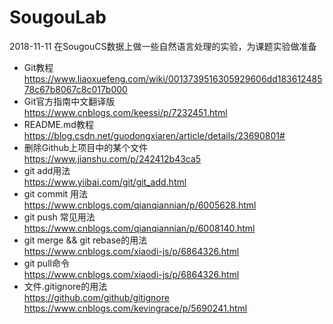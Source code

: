 # SougouLab<br>
2018-11-11  在SougouCS数据上做一些自然语言处理的实验，为课题实验做准备<br>
* Git教程  <br>
https://www.liaoxuefeng.com/wiki/0013739516305929606dd18361248578c67b8067c8c017b000<br>
* Git官方指南中文翻译版  <br>
https://www.cnblogs.com/keessi/p/7232451.html<br>
* README.md教程<br>
https://blog.csdn.net/guodongxiaren/article/details/23690801#<br>
* 删除Github上项目中的某个文件<br>
https://www.jianshu.com/p/242412b43ca5<br>
* git add用法<br>
https://www.yiibai.com/git/git_add.html<br>
* git commit 用法<br>
https://www.cnblogs.com/qianqiannian/p/6005628.html<br>
* git push 常见用法<br>
https://www.cnblogs.com/qianqiannian/p/6008140.html<br>
* git merge && git rebase的用法<br>
https://www.cnblogs.com/xiaodi-js/p/6864326.html<br>
* git pull命令<br>
https://www.cnblogs.com/xiaodi-js/p/6864326.html<br>
* 文件.gitignore的用法<br>
https://github.com/github/gitignore<br>
https://www.cnblogs.com/kevingrace/p/5690241.html<br>
